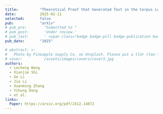 ```yaml
---
title:          "Theoretical Proof that Generated Text in the Corpus Leads to the Collapse of Auto-regressive Language Models"
date:           2025-02-11
selected:       false
pub:            "arXiv"
# pub_pre:        "Submitted to "
# pub_post:       'Under review.'
# pub_last:       ' <span class="badge badge-pill badge-publication badge-success">CCF-A, Poster</span>'
pub_date:       "2025"

# abstract: >-
#   Photo by Pineapple Supply Co. on Unsplash. Please put a tldr (too-long-didnt-read, 1~2 sentences) of your publication here. It is not recommended to put the actual abstract here because it is usually too long to fit in. $\LaTeX$ is supported. $a=b+c$.
# cover:          /assets/images/covers/cover3.jpg
authors:
  - Lecheng Wang
  - Xianjie Shi
  - Ge Li
  - Jia Li
  - Xuanming Zhang
  - Yihong Dong
  - et al.
links:
  Paper: https://arxiv.org/pdf/2412.14872
---
```

